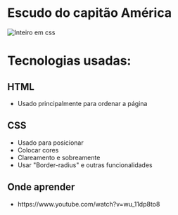 # Escudo do capitão América

![Inteiro em css](https://github.com/melazer/Shield/blob/master/capitaoamerica.png)

# Tecnologias usadas:
  
## HTML
  <ul>
  <li>Usado principalmente para ordenar a página</li>
  </ul>
  
 ## CSS 
 <ul>
  <li> Usado para posicionar </li>
  <li> Colocar cores </li>
  <li> Clareamento e sobreamente </li>
  <li> Usar "Border-radius" e outras funcionalidades </li>
  </ul>
  
  
  
  ## Onde aprender 
  <ul>
  <li> https://www.youtube.com/watch?v=wu_11dp8to8 </li>
  </ul>

  
